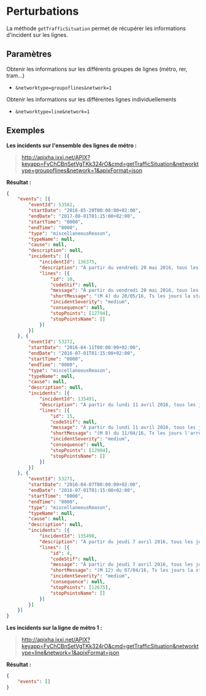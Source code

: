 Perturbations
===================

La méthode `getTrafficSituation` permet de récupérer les informations d'incident sur les lignes.

Paramètres
-------------

Obtenir les informations sur les différents groupes de lignes (métro, rer, tram...)
- `&networktype=groupoflines&network=1`

Obtenir les informations sur les différentes lignes individuellements
- `&networktype=line&network=1`


Exemples
-------------

**Les incidents sur l'ensemble des lignes de métro :**

> http://apixha.ixxi.net/APIX?keyapp=FvChCBnSetVgTKk324rO&cmd=getTrafficSituation&networktype=groupoflines&network=1&apixFormat=json

**Résultat :**
```json
{
	"events": [{
		"eventId": 53582,
		"startDate": "2016-05-20T00:00:00+02:00",
		"endDate": "2017-08-01T01:15:00+02:00",
		"startTime": "0000",
		"endTime": "0000",
		"type": "miscellaneousReason",
		"typeName": null,
		"cause": null,
		"description": null,
		"incidents": [{
			"incidentId": 136375,
			"description": "À partir du vendredi 20 mai 2016, tous les jours en raison de travaux, la station Chateau Rouge sera fermée sur la ligne 4 du Métro jusqu'au lundi 31 juillet 2017.",
			"lines": [{
				"id": 10,
				"codeStif": null,
				"message": "À partir du vendredi 20 mai 2016, tous les jours en raison de travaux, la station Chateau Rouge sera fermée sur la ligne 4 du Métro jusqu'au lundi 31 juillet 2017.",
				"shortMessage": "(M 4) du 20/05/16, Ts les jours la station Chateau Rouge sera fermée jusqu'au 31/07/17. (travaux)",
				"incidentSeverity": "medium",
				"consequence": null,
				"stopPoints": [12794],
				"stopPointsName": []
			}]
		}]
	}, {
		"eventId": 53272,
		"startDate": "2016-04-11T00:00:00+02:00",
		"endDate": "2016-07-01T01:15:00+02:00",
		"startTime": "0000",
		"endTime": "0000",
		"type": "miscellaneousReason",
		"typeName": null,
		"cause": null,
		"description": null,
		"incidents": [{
			"incidentId": 135491,
			"description": "À partir du lundi 11 avril 2016, tous les jours suite à des travaux de rénovation, l'arrêt n'est pas marqué à la station Concorde sur la ligne 8 du Métro jusqu'au jeudi 30 juin 2016.",
			"lines": [{
				"id": 15,
				"codeStif": null,
				"message": "À partir du lundi 11 avril 2016, tous les jours suite à des travaux de rénovation, l'arrêt n'est pas marqué à la station Concorde sur la ligne 8 du Métro jusqu'au jeudi 30 juin 2016.",
				"shortMessage": "(M 8) du 11/04/16, Ts les jours l'arrêt n'est pas marqué à Concorde jusqu'au 30/06/16. (travaux de rénovation)",
				"incidentSeverity": "medium",
				"consequence": null,
				"stopPoints": [12904],
				"stopPointsName": []
			}]
		}]
	}, {
		"eventId": 53271,
		"startDate": "2016-04-07T00:00:00+02:00",
		"endDate": "2016-07-01T01:15:00+02:00",
		"startTime": "0000",
		"endTime": "0000",
		"type": "miscellaneousReason",
		"typeName": null,
		"cause": null,
		"description": null,
		"incidents": [{
			"incidentId": 135490,
			"description": "À partir du jeudi 7 avril 2016, tous les jours suite à des travaux de rénovation, la station Assemblee Nationale est fermée sur la ligne 12 du Métro jusqu'au jeudi 30 juin 2016.",
			"lines": [{
				"id": 4,
				"codeStif": null,
				"message": "À partir du jeudi 7 avril 2016, tous les jours suite à des travaux de rénovation, la station Assemblee Nationale est fermée sur la ligne 12 du Métro jusqu'au jeudi 30 juin 2016.",
				"shortMessage": "(M 12) du 07/04/16, Ts les jours la station Assemblee Nationale est fermée jusqu'au 30/06/16. (travaux de rénovation)",
				"incidentSeverity": "medium",
				"consequence": null,
				"stopPoints": [12675],
				"stopPointsName": []
			}]
		}]
	}]
}
```

**Les incidents sur la ligne de métro 1 :**
> http://apixha.ixxi.net/APIX?keyapp=FvChCBnSetVgTKk324rO&cmd=getTrafficSituation&networktype=line&network=1&apixFormat=json

**Résultat :**
```json
{
	"events": []
}
```

